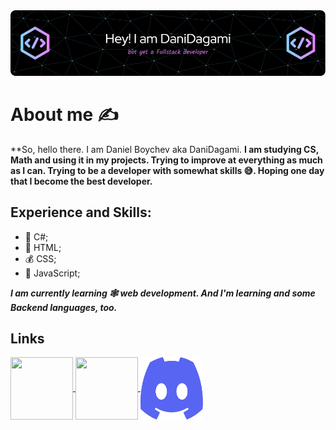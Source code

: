 <img src="https://github.com/DaniDagami/DaniDagami/blob/main/github-header-image.png">

# About me ✍️
**So, hello there. I am Daniel Boychev aka DaniDagami.
**I am studying CS, Math and using it in my projects. Trying to improve at everything as much as I can.
Trying to be a developer with somewhat skills 😅.
Hoping one day that I become the best developer.**
## Experience and Skills:
+ 🗿 C#;
+ 💸 HTML;
+ 💰 CSS;
+ 🤑 JavaScript;

_**I am currently learning 🕸 web development.
And I'm learning and some Backend languages, too.**_
## Links


<a href="https://www.reddit.com/user/DaniDagami">
  <img width="100px" height="100px" align="center" src="https://www.redditinc.com/assets/images/site/reddit-logo.png">
</a>
<a href="https://www.instagram.com/daniel_boychev/">
  <img width="100px" height="100px" align="center" src="https://upload.wikimedia.org/wikipedia/commons/thumb/e/e7/Instagram_logo_2016.svg/2048px-Instagram_logo_2016.svg.png">
</a>
<a href="https://discordapp.com/users/723415731852804147">
    <img width="100px" height="100px" align="center" src="https://github.com/DaniDagami/DaniDagami/blob/main/discord-mark-blue.svg">
  </a>
